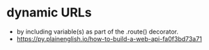 # dynamic URLs

- by including variable(s) as part of the .route() decorator.
- https://py.plainenglish.io/how-to-build-a-web-api-fa0f3bd73a71
